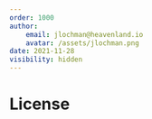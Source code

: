 ```yaml
---
order: 1000
author: 
    email: jlochman@heavenland.io
    avatar: /assets/jlochman.png
date: 2021-11-28
visibility: hidden
---
```



# License